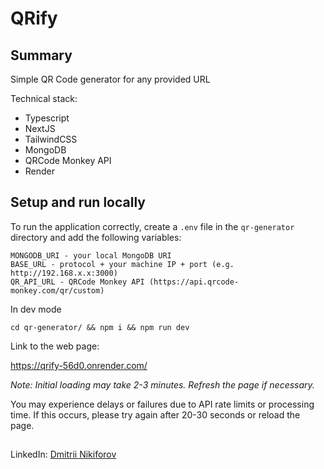 # QRify

## Summary

Simple QR Code generator for any provided URL

Technical stack: 
- Typescript
- NextJS
- TailwindCSS
- MongoDB
- QRCode Monkey API
- Render

## Setup and run locally

To run the application correctly, create a ```.env``` file in the ```qr-generator``` directory and add the following variables:
```
MONGODB_URI - your local MongoDB URI
BASE_URL - protocol + your machine IP + port (e.g. http://192.168.x.x:3000)
QR_API_URL - QRCode Monkey API (https://api.qrcode-monkey.com/qr/custom)
```

In dev mode
```
cd qr-generator/ && npm i && npm run dev
```

Link to the web page:

https://qrify-56d0.onrender.com/

_Note: Initial loading may take 2-3 minutes. Refresh the page if necessary._

You may experience delays or failures due to API rate limits or processing time. If this occurs, please try again after 20-30 seconds or reload the page.

##

LinkedIn: [Dmitrii Nikiforov](https://www.linkedin.com/in/dmitriinikiforov/)
